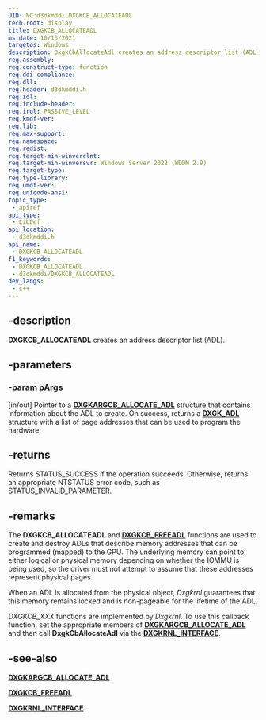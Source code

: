 ```yaml
---
UID: NC:d3dkmddi.DXGKCB_ALLOCATEADL
tech.root: display
title: DXGKCB_ALLOCATEADL
ms.date: 10/13/2021
targetos: Windows
description: DxgkCbAllocateAdl creates an address descriptor list (ADL).
req.assembly: 
req.construct-type: function
req.ddi-compliance: 
req.dll: 
req.header: d3dkmddi.h
req.idl: 
req.include-header: 
req.irql: PASSIVE_LEVEL
req.kmdf-ver: 
req.lib: 
req.max-support: 
req.namespace: 
req.redist: 
req.target-min-winverclnt: 
req.target-min-winversvr: Windows Server 2022 (WDDM 2.9)
req.target-type: 
req.type-library: 
req.umdf-ver: 
req.unicode-ansi: 
topic_type:
 - apiref
api_type:
 - LibDef
api_location:
 - d3dkmddi.h
api_name:
 - DXGKCB_ALLOCATEADL
f1_keywords:
 - DXGKCB_ALLOCATEADL
 - d3dkmddi/DXGKCB_ALLOCATEADL
dev_langs:
 - c++
---
```


## -description

**DXGKCB_ALLOCATEADL** creates an address descriptor list (ADL).

## -parameters

### -param pArgs

[in/out] Pointer to a [**DXGKARGCB_ALLOCATE_ADL**](ns-d3dkmddi-dxgkargcb_allocate_adl.md) structure that contains information about the ADL to create. On success, returns a [**DXGK_ADL**](ns-d3dkmddi-dxgk_adl.md) structure with a list of page addresses that can be used to program the hardware.

## -returns

Returns STATUS_SUCCESS if the operation succeeds. Otherwise, returns an appropriate NTSTATUS error code, such as STATUS_INVALID_PARAMETER.

## -remarks

The **DXGKCB_ALLOCATEADL** and [**DXGKCB_FREEADL**](nc-d3dkmddi-dxgkcb_freeadl.md) functions are used to create and destroy ADLs that describe memory addresses that can be programmed (mapped) to the GPU. The underlying memory can point to either logical or physical memory depending on whether the IOMMU is being used, so the driver must not attempt to assume that these addresses represent physical pages.

When an ADL is allocated from the physical object, *Dxgkrnl* guarantees that this memory remains locked and is non-pageable for the lifetime of the ADL.

*DXGKCB_XXX* functions are implemented by *Dxgkrnl*. To use this callback function, set the appropriate members of [**DXGKARGCB_ALLOCATE_ADL**](ns-d3dkmddi-dxgkargcb_allocate_adl.md) and then call **DxgkCbAllocateAdl** via the [**DXGKRNL_INTERFACE**](../dispmprt/ns-dispmprt-_dxgkrnl_interface.md).

## -see-also

[**DXGKARGCB_ALLOCATE_ADL**](ns-d3dkmddi-dxgkargcb_allocate_adl.md)

[**DXGKCB_FREEADL**](nc-d3dkmddi-dxgkcb_freeadl.md)

[**DXGKRNL_INTERFACE**](../dispmprt/ns-dispmprt-_dxgkrnl_interface.md)
